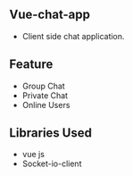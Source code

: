 ## Vue-chat-app
* Client side chat application.

## Feature
* Group Chat
* Private Chat
* Online Users

## Libraries Used
* vue js
* Socket-io-client

